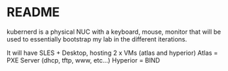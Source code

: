 # README

kubernerd is a physical NUC with a keyboard, mouse, monitor that will be used to essentially bootstrap my lab in the different iterations.

It will have SLES + Desktop, hosting 2 x VMs (atlas and hyperior)
Atlas = PXE Server (dhcp, tftp, www, etc...)
Hyperior = BIND
